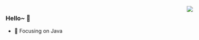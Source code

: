 <img align="right" src="https://github-readme-stats.vercel.app/api?username=iacker&show_icons=true&icon_color=CE1D2D&text_color=718096&bg_color=ffffff&hide_title=true" />

### Hello~ 👋

- :orange_book: Focusing on Java
